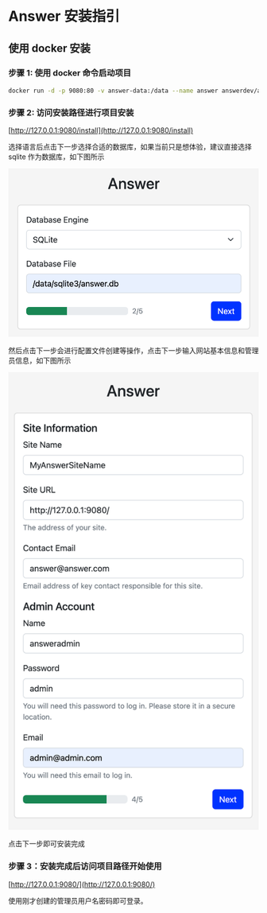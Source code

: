 # Answer 安装指引

## 使用 docker 安装
### 步骤 1: 使用 docker 命令启动项目
```bash
docker run -d -p 9080:80 -v answer-data:/data --name answer answerdev/answer:latest
```
### 步骤 2: 访问安装路径进行项目安装
[http://127.0.0.1:9080/install](http://127.0.0.1:9080/install)

选择语言后点击下一步选择合适的数据库，如果当前只是想体验，建议直接选择 sqlite 作为数据库，如下图所示

![install-database](docs/img/install-database.png)

然后点击下一步会进行配置文件创建等操作，点击下一步输入网站基本信息和管理员信息，如下图所示

![install-site-info](docs/img/install-site-info.png)

点击下一步即可安装完成

### 步骤 3：安装完成后访问项目路径开始使用
[http://127.0.0.1:9080/](http://127.0.0.1:9080/)

使用刚才创建的管理员用户名密码即可登录。
